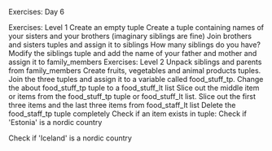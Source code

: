 Exercises: Day 6

Exercises: Level 1
Create an empty tuple
Create a tuple containing names of your sisters and your brothers (imaginary siblings are fine)
Join brothers and sisters tuples and assign it to siblings
How many siblings do you have?
Modify the siblings tuple and add the name of your father and mother and assign it to family_members
Exercises: Level 2
Unpack siblings and parents from family_members
Create fruits, vegetables and animal products tuples. Join the three tuples and assign it to a variable called food_stuff_tp.
Change the about food_stuff_tp tuple to a food_stuff_lt list
Slice out the middle item or items from the food_stuff_tp tuple or food_stuff_lt list.
Slice out the first three items and the last three items from food_staff_lt list
Delete the food_staff_tp tuple completely
Check if an item exists in tuple:
Check if 'Estonia' is a nordic country

Check if 'Iceland' is a nordic country